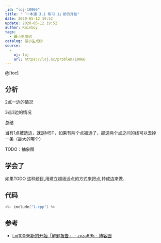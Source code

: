 ```yaml
---
_id: "loj-10066"
title: "「一本通 3.1 练习 1」新的开始"
date: 2020-05-12 19:52
update: 2020-05-12 19:52
author: Rainboy
tags:
  - 最小生成树
catalog: 最小生成树
source: 
  - 
    oj: loj
    url: https://loj.ac/problem/10066
---
```



@[toc]
## 分析

2点一边的情况

3点3边的情况

总结

当有1点被选边，就是MST，如果有两个点被选了，那这两个点之间的线可以去掉一条（最大的哪个）

TODO：抽象图

## 学会了

如果TODO 这种题目,用建立超级远点的方式来把点,转成边来做.

## 代码

```c
<%- include("1.cpp") %>
```

## 参考

- [Loj10066新的开始「解题报告」 - zxza695 - 博客园](https://www.cnblogs.com/sky-zxz/p/9585308.html)
